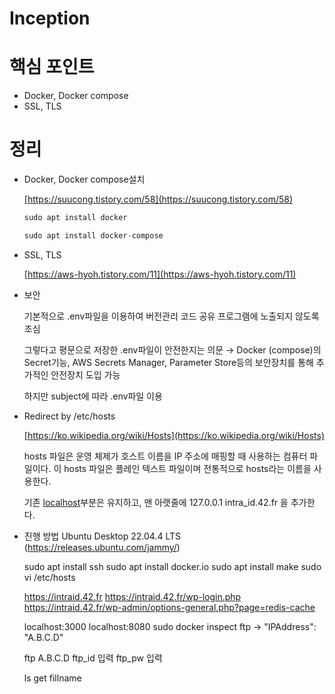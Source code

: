 # Inception

# 핵심 포인트

- Docker, Docker compose
- SSL, TLS

# 정리

- Docker, Docker compose설치
    
    [https://suucong.tistory.com/58](https://suucong.tistory.com/58)
    
    ```cpp
    sudo apt install docker
    
    sudo apt install docker-compose
    ```
    
- SSL, TLS
    
    [https://aws-hyoh.tistory.com/11](https://aws-hyoh.tistory.com/11)
    
- 보안
    
    기본적으로 .env파일을 이용하여 버전관리 코드 공유 프로그램에 노출되지 않도록 조심
    
    그렇다고 평문으로 저장한 .env파일이 안전한지는 의문 → Docker (compose)의 Secret기능, AWS Secrets Manager, Parameter Store등의 보안장치를 통해 추가적인 안전장치 도입 가능
    
    하지만 subject에 따라 .env파일 이용
    
- Redirect by /etc/hosts
    
    [https://ko.wikipedia.org/wiki/Hosts](https://ko.wikipedia.org/wiki/Hosts)
    
    hosts 파일은 운영 체제가 호스트 이름을 IP 주소에 매핑할 때 사용하는 컴퓨터 파일이다. 이 hosts 파일은 플레인 텍스트 파일이며 전통적으로 hosts라는 이름을 사용한다.
    
    기존 [localhost](http://localhost)부분은 유지하고, 맨 아랫줄에 127.0.0.1 intra_id.42.fr 을 추가한다.

- 진행 방법
    Ubuntu Desktop 22.04.4 LTS (https://releases.ubuntu.com/jammy/)

    sudo apt install ssh
    sudo apt install docker.io
    sudo apt install make
    sudo vi /etc/hosts

    https://intraid.42.fr
    https://intraid.42.fr/wp-login.php
    https://intraid.42.fr/wp-admin/options-general.php?page=redis-cache

    <node static webpage>
    localhost:3000

    <adminer page>
    localhost:8080

    <ftp>
    sudo docker inspect ftp
    -> "IPAddress": "A.B.C.D"

    ftp A.B.C.D
    ftp_id 입력
    ftp_pw 입력

    ls
    get fillname
